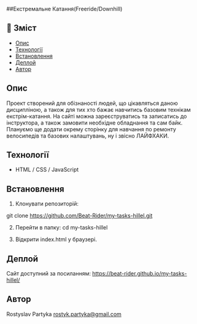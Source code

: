 ##Екстремальне Катання(Freeride/Downhill)

## 📑 Зміст

- [Опис](#опис)
- [Технології](#технології)
- [Встановлення](#встановлення)
- [Деплой](#деплой)
- [Автор](#автор)

## Опис

Проект створений для обізнаності людей, що цікавляться даною дисципліною, а також для тих хто бажає навчитись базовим технікам екстрім-катання. На сайті можна зареєструватись та записатись до інструктора, а також замовити необхідне обладнання та сам байк. Плануємо ще додати окрему сторінку для навчання по ремонту велосипедів та базових налаштувань, ну і звісно ЛАЙФХАКИ.

## Технології

- HTML / CSS / JavaScript

## Встановлення

1.  Клонувати репозиторій:

git clone https://github.com/Beat-Rider/my-tasks-hillel.git

2.  Перейти в папку:
    cd my-tasks-hillel

3.  Відкрити index.html у браузері.

## Деплой

Сайт доступний за посиланням:
https://beat-rider.github.io/my-tasks-hillel/

## Автор

Rostyslav Partyka
rostyk.partyka@gmail.com
